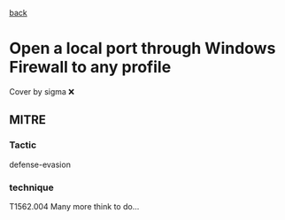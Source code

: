 [back](../index.md)
# Open a local port through Windows Firewall to any profile
Cover by sigma :x: 
## MITRE
### Tactic
defense-evasion
### technique
T1562.004
Many more think to do...